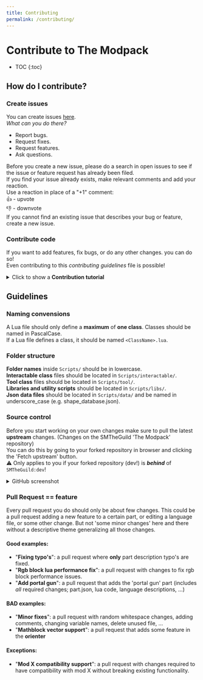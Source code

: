 ```yaml
---
title: Contributing
permalink: /contributing/
---
```


# Contribute to The Modpack

* TOC
{:toc}

## How do I contribute?

### Create issues

You can create issues [here](https://github.com/SMTheGuild/The-Modpack/issues).  
*What can you do there?*
- Report bugs.
- Request fixes.
- Request features.
- Ask questions.

Before you create a new issue, please do a search in open issues to see if the issue or feature request has already been filed.  
If you find your issue already exists, make relevant comments and add your reaction.  
Use a reaction in place of a "+1" comment:  
👍 - upvote  
👎 - downvote  
If you cannot find an existing issue that describes your bug or feature, create a new issue.  

### Contribute code

If you want to add features, fix bugs, or do any other changes. you can do so!  
Even contributing to this *contributing guidelines* file is possible!

<details>
  <summary>Click to show a <b>Contribution tutorial</b></summary>
    <ol>
      <li>Create or login to <a href="https://github.com/login">Github</a>.</li>
      <li>Download <a href="https://desktop.github.com/">Github Desktop</a>.</li>
      <li>Fork the <a href="https://github.com/SMTheGuild/The-Modpack">'The Modpack'</a> repository.
      <br>
      <img src="img/fork.png" alt="fork.png"></li>
      <li>
        Clone your forked repository.
        <br>
        A. Click the 'Code' button and 'Open with github desktop' button.
        <br>
        <img src="img/clone.png" alt="clone.png">
        <br>
        B. Click 'Open GitHubDesktop.exe'
        <br>
        <img src="img/opengithubdesktop.png" alt="opengithubdesktop.png"></a>
        <br>
        C. Choose your mods folder and click 'clone'.
        <br>
        <img src="img/localclone.png" alt="localclone.png">
      </li>
      <li>
        In Github Desktop, Select the 'dev' branch.
        <br>
        <img src="img/choosedevbranch.png" alt="choosedevbranch.png">
      </li>
      <li>
        Create your local changes.
        <br>
        <g-emoji class="g-emoji" alias="warning" fallback-src="https://github.githubassets.com/images/icons/emoji/unicode/26a0.png">⚠️</g-emoji> To test out your changes, copy the <code>.../Mods/The-Modpack/dist/description.json</code> and <code>.../Mods/The-Modpack/dist/preview.jpg</code> files to your <code>.../Mods/The-Modpack/</code> folder.
      </li>
      <li>
        Commit your changes in github desktop by providing a useful commit message, clicking 'Commit to dev' and then 'Fetch origin'/'Push origin' at the top.
        <br>
        <img src="img/commit.png" alt="commit.png">
      </li>
      <li>
        If you are happy with your changes you can open a pull request.<br>
        A. Go to your forked repository page (example: https://github.com/brentbatch/The-Modpack/)
        <br>
        B. Open the tab 'Pull Requests'
        <br>
        C. Click 'new pull request'
        <br>
        D. Select the 'dev' branch for both repositories as shown below
        <br>
        E. Click 'Create pull request'
        <br>
        F. We'll take it from here! :)
        <img src="img/pullrequest.png" alt="pullrequest.png">
      </li>
    </ol>
    <br>
</details>


## Guidelines

### Naming convensions

A Lua file should only define a **maximum** of **one class**. Classes should be named in PascalCase.  
If a Lua file defines a class, it should be named ``<ClassName>.lua``.

### Folder structure

**Folder names** inside ``Scripts/`` should be in lowercase.  
**Interactable class** files should be located in ``Scripts/interactable/``.  
**Tool class** files should be located in ``Scripts/tool/``.  
**Libraries and utility scripts** should be located in ``Scripts/libs/``.  
**Json data files** should be located in ``Scripts/data/`` and be named in underscore_case (e.g. shape_database.json).

### Source control

Before you start working on your own changes make sure to pull the latest **upstream** changes. (Changes on the SMTheGuild 'The Modpack' repository)  
You can do this by going to your forked repository in browser and clicking the 'Fetch upstream' button.  
:warning: Only applies to you if your forked repository (dev!) is ***behind*** of ``SMTheGuild:dev``!

<details>
  <summary>GitHub screenshot</summary>
  <img src="img/fetchupstream.png" alt="fetchupstream.png">
  <br>
</details>

### Pull Request == feature

Every pull request you do should only be about few changes. This could be a pull request adding a new feature to a certain part, or editing a language file, or some other change. But not 'some minor changes' here and there without a descriptive theme generalizing all those changes.

#### Good examples:
- "**Fixing typo's**": a pull request where **only** part description typo's are fixed.
- "**Rgb block lua performance fix**": a pull request with changes to fix rgb block performance issues.
- "**Add portal gun**": a pull request that adds the 'portal gun' part (includes *all* required changes; part.json, lua code, language descriptions, ...)

#### BAD examples:
- "**Minor fixes**": a pull request with random whitespace changes, adding comments, changing variable names, delete unused file, ...
- "**Mathblock vector support**": a pull request that adds some feature in the **orienter**

#### Exceptions:
- "**Mod X compatibility support**": a pull request with changes required to have compatibility with mod X without breaking existing functionality.